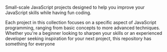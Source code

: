 Small-scale JavaScript projects designed to help you improve your JavaScript skills while having fun coding.

Each project in this collection focuses on a specific aspect of JavaScript programming, ranging 
from basic concepts to more advanced techniques. Whether you're a beginner looking to sharpen your
skills or an experienced developer seeking inspiration for your next project, this repository has 
something for everyone
